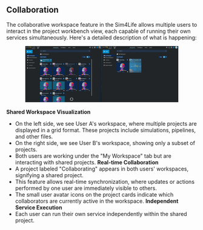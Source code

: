 ## Collaboration

The collaborative workspace feature in the Sim4Life allows multiple users to interact in the project workbench view, each capable of running their own services simultaneously. Here's a detailed description of what is happening:

<p align="center">
  <img width="80%" src="assets/workflow/Collaborating.gif">
</p>


**Shared Workspace Visualization**
  - On the left side, we see User A's workspace, where multiple projects are displayed in a grid format. These projects include simulations, pipelines, and other files.
  - On the right side, we see User B's workspace, showing only a subset of projects.
  - Both users are working under the "My Workspace" tab but are interacting with shared projects.
**Real-time Collaboration**
  - A project labeled "Collaborating" appears in both users' workspaces, signifying a shared project.
  - This feature allows real-time synchronization, where updates or actions performed by one user are immediately visible to others.
  - The small user avatar icons on the project cards indicate which collaborators are currently active in the workspace.
**Independent Service Execution**
  - Each user can run their own service independently within the shared project.
  
